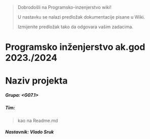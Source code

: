 > Dobrodošli na Programsko-inzenjerstvo wiki!
>
> U nastavku se nalazi predložak dokumentacije pisane u Wiki. 
>
> Izmijenite predložak tako da odgovara vašim zadacima.
> 

# Programsko inženjerstvo ak.god 2023./2024

# Naziv projekta

##### Grupa: <G07.1>
##### Tim:
>kao na Readme.md
##### Nastavnik: Vlado Sruk





